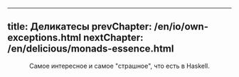 ----
title: Деликатесы
prevChapter: /en/io/own-exceptions.html
nextChapter: /en/delicious/monads-essence.html
----

<p align="center">Самое интересное и самое "страшное", что есть в Haskell.</p>
